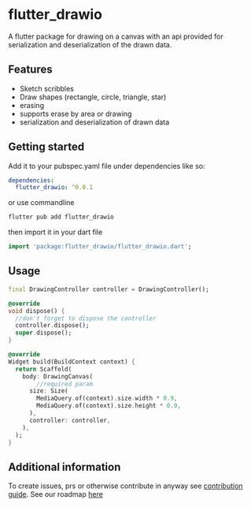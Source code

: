 <!--
This README describes the package. If you publish this package to pub.dev,
this README's contents appear on the landing page for your package.

For information about how to write a good package README, see the guide for
[writing package pages](https://dart.dev/guides/libraries/writing-package-pages).

For general information about developing packages, see the Dart guide for
[creating packages](https://dart.dev/guides/libraries/create-library-packages)
and the Flutter guide for
[developing packages and plugins](https://flutter.dev/developing-packages).
-->

# flutter_drawio

A flutter package for drawing on a canvas with an api provided for serialization and deserialization of the drawn data.

## Features

- Sketch scribbles
- Draw shapes (rectangle, circle, triangle, star)
- erasing
- supports erase by area or drawing
- serialization and deserialization of drawn data

## Getting started

Add it to your pubspec.yaml file under dependencies like so:

```yaml
dependencies:
  flutter_drawio: ^0.0.1
```

or use commandline

```bash
flutter pub add flutter_drawio
```

then import it in your dart file

```dart
import 'package:flutter_drawio/flutter_drawio.dart';
```

## Usage

```dart
final DrawingController controller = DrawingController();

@override
void dispose() {
  //don't forget to dispose the controller
  controller.dispose();
  super.dispose();
}

@override
Widget build(BuildContext context) {
  return Scaffold(
    body: DrawingCanvas(
        //required param
      size: Size( 
        MediaQuery.of(context).size.width * 0.9,
        MediaQuery.of(context).size.height * 0.9,
      ),
      controller: controller,
    ),
  );
}
```

## Additional information

To create issues, prs or otherwise contribute in anyway see [contribution guide](https://github.com/folaoluwafemi/flutter_drawio/blob/main/CONTRIBUTION_GUIDE.md).
See our roadmap [here](https://github.com/folaoluwafemi/flutter_drawio/blob/main/ROADMAP.md)
